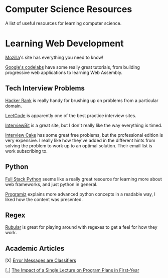 # Computer Science Resources

A list of useful resources for learning computer science.

# Learning Web Development

[Mozilla](https://developer.mozilla.org/en-US/docs/Learn)'s site has everything you need to know!

[Google's codelabs](https://codelabs.developers.google.com/?cat=Web) have some really great tutorials, from building progressive web applications to learning Web Assembly.

## Tech Interview Problems

[Hacker Rank](www.hackerrank.com) is really handy for brushing up on problems from a particular domain.

[LeetCode](leetcode.com) is apparently one of the best practice interview sites.

[InterviewBit](https://www.interviewbit.com/) is a great site, but I don't really like the way everything is timed.

[Interview Cake](https://www.interviewcake.com/) has some great free problems, but the professional edition is very expensive. I really like how they've added in the different hints from solving the problem to work up to an optimal solution. Their email list is work subscribing to.

## Python

[Full Stack Python](https://www.fullstackpython.com/web-frameworks.html) seems like a really great resource for learning more about web frameworks, and just python in general.

[Programiz](https://www.programiz.com/python-programming) explains more advanced python concepts in a readable way, I liked how the content was presented.

## Regex

[Rubular](http://rubular.com/r/UAgzl9NxQv) is great for playing around with regexes to get a feel for how they work.

## Academic Articles

[X] [Error Messages are Classifiers](https://cs.brown.edu/~sk/Publications/Papers/Published/wk-error-msg-classifier/paper.pdf)

[_] [The Impact of a Single Lecture on Program Plans in First-Year](http://cs.brown.edu/~sk/Publications/Papers/Published/ckf-impact-1-lec-plan-y1/paper.pdf)
